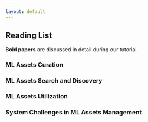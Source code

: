 ```yaml
---
layout: default
---
```


[//]: # (# ML Assets Management)

## Reading List

**Bold papers** are discussed in detail during our tutorial.

### ML Assets Curation

### ML Assets Search and Discovery

### ML Assets Utilization

### System Challenges in ML Assets Management